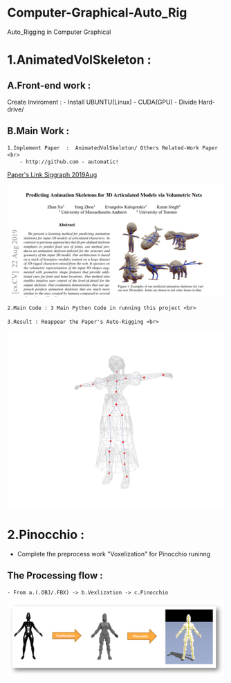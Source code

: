 # Computer-Graphical-Auto_Rig
Auto_Rigging in Computer Graphical


# 1.AnimatedVolSkeleton :  

## A.Front-end work : 
Create Inviroment : 
    - Install UBUNTU(Linux)
    - CUDA(GPU)
    - Divide Hard-drive/ 

## B.Main Work : 
    1.Implement Paper  :  AnimatedVolSkeleton/ Others Related-Work Paper <br>
        - http://github.com - automatic!
[Paper's Link Siggraph 2019Aug](https://arxiv.org/pdf/1908.08506.pdf)
        
![Paper](Paper.JPG)

    2.Main Code : 3 Main Python Code in running this project <br>

    3.Result : Reappear the Paper's Auto-Rigging <br>

![image](AVS.jpg)

# 2.Pinocchio :

-  Complete the preprocess work "Voxelization" for Pinocchio runinng <br>

## The Processing flow : 
    - From a.(.OBJ/.FBX) -> b.Vexlization -> c.Pinocchio
![image](Auto_Rig.png)

